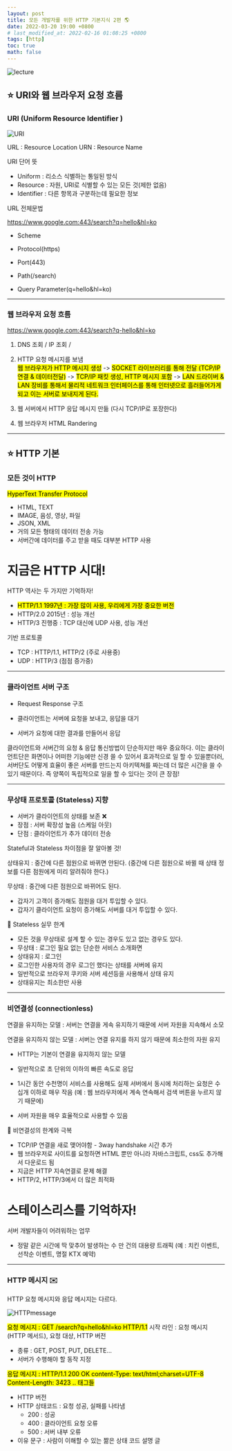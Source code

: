 ```yaml
---
layout: post
title: 모든 개발자를 위한 HTTP 기본지식 2편 🌎
date: 2022-03-20 19:00 +0800
# last_modified_at: 2022-02-16 01:08:25 +0800
tags: [http]
toc: true
math: false
---
```


![lecture](https://cdn.inflearn.com/public/courses/326277/cover/52d4f143-b470-4109-96cb-a0b146fb42ed/http.png)

## ⭐ URI와 웹 브라우저 요청 흐름

### URI (Uniform Resource Identifier )

![URI](https://i0.wp.com/hanamon.kr/wp-content/uploads/2021/09/URL-URN.jpeg?resize=547%2C181&ssl=1)

URL : Resource Location
URN : Resource Name

URI 단어 뜻

- Uniform : 리소스 식별하는 통일된 방식
- Resource : 자원, URI로 식별할 수 있는 모든 것(제한 없음)
- Identifier : 다른 항목과 구분하는데 필요한 정보

URL 전체문법

https://www.google.com:443/search?q=hello&hl=ko

- Scheme

- Protocol(https)

- Port(443)

- Path(/search)

- Query Parameter(q=hello&hl=ko)

---

### 웹 브라우저 요청 흐름

https://www.google.com:443/search?q-hello&hl=ko

1. DNS 조회 / IP 조회 /
2. HTTP 요청 메시지를 보냄
   <br> <mark>웹 브라우저가 HTTP 메시지 생성</mark> -> <mark>SOCKET 라이브러리를 통해 전달 (TCP/IP 연결 & 데이터전달)</mark> -> <mark>TCP/IP 패킷 생성, HTTP 메시지 포함</mark> -> <mark>LAN 드라이버 & LAN 장비를 통해서 물리적 네트워크 인터페이스를 통해 인터넷으로 흘러들어가게 되고 이는 서버로 보내지게 된다.</mark>

3. 웹 서버에서 HTTP 응답 메시지 만듦 (다시 TCP/IP로 포장한다)
4. 웹 브라우저 HTML Randering

---

## ⭐ HTTP 기본

### 모든 것이 HTTP

<mark>HyperText Transfer Protocol</mark>

- HTML, TEXT
- IMAGE, 음성, 영상, 파일
- JSON, XML
- 거의 모든 형태의 데이터 전송 가능
- 서버간에 데이터를 주고 받을 때도 대부분 HTTP 사용

<h1> 지금은 HTTP 시대! </h1>

HTTP 역사는 두 가지만 기억하자!

- <mark>HTTP/1.1 1997년 : 가장 많이 사용, 우리에게 가장 중요한 버전</mark>
- HTTP/2.0 2015년 : 성능 개선
- HTTP/3 진행중 : TCP 대신에 UDP 사용, 성능 개선

기반 프로토콜

- TCP : HTTP/1.1, HTTP/2 (주로 사용중)
- UDP : HTTP/3 (점점 증가중)

---

### 클라이언트 서버 구조

- Request Response 구조

- 클라이언트는 서버에 요청을 보내고, 응답을 대기

- 서버가 요청에 대한 결과를 만들어서 응답

클라이언트와 서버간의 요청 & 응답 통신방법이 단순하지만 매우 중요하다.
이는 클라이언트단은 화면이나 어떠한 기능에만 신경 쓸 수 있어서 효과적으로 일 할 수 있을뿐더러, 서버단도 어떻게 효율이 좋은 서버를 만드는지 아키텍쳐를 짜는데 더 많은 시간을 쓸 수 있기 때문이다. 즉 양쪽이 독립적으로 일을 할 수 있다는 것이 큰 장점!

---

### 무상태 프로토콜 (Stateless) 지향

- 서버가 클라이언트의 상태를 보존 ❌
- 장점 : 서버 확장성 높음 (스케일 아웃)
- 단점 : 클라이언트가 추가 데이터 전송

Stateful과 Stateless 차이점을 잘 알아볼 것!

상태유지 : 중간에 다른 점원으로 바뀌면 안된다.
(중간에 다른 점원으로 바뀔 때 상태 정보를 다른 점원에게 미리 알려줘야 한다.)

무상태 : 중간에 다른 점원으로 바뀌어도 된다.

- 갑자기 고객이 증가해도 점원을 대거 투입할 수 있다.
- 갑자기 클라이언트 요청이 증가해도 서버를 대거 투입할 수 있다.

🚫 Stateless 실무 한계

- 모든 것을 무상태로 설계 할 수 있는 경우도 있고 없는 경우도 있다.
- 무상태 : 로그인 필요 없는 단순한 서비스 소개화면
- 상태유지 : 로그인
- 로그인한 사용자의 경우 로그인 했다는 상태를 서버에 유지
- 일반적으로 브라우저 쿠키와 서버 세션등을 사용해서 상태 유지
- 상태유지는 최소한만 사용

---

### 비연결성 (connectionless)

연결을 유지하는 모델 : 서버는 연결을 게속 유지하기 때문에 서버 자원을 지속해서 소모

연결을 유지하지 않는 모델 : 서버는 연결 유지를 하지 않기 때문에 최소한의 자원 유지

- HTTP는 기본이 연결을 유지하지 않는 모델

- 일반적으로 초 단위의 이하의 빠른 속도로 응답

- 1시간 동안 수천명이 서비스를 사용해도 실제 서버에서 동시에 처리하는 요청은 수십개 이하로 매우 작음 (예 : 웹 브라우저에서 계속 연속해서 검색 버튼을 누르지 않기 때문에)

- 서버 자원을 매우 효율적으로 사용할 수 있음

🚫 비연결성의 한계와 극복

- TCP/IP 연결을 새로 맺어야함 - 3way handshake 시간 추가
- 웹 브라우저로 사이트를 요청하면 HTML 뿐만 아니라 자바스크립트, css도 추가해서 다운로드 됨
- 지금은 HTTP 지속연결로 문제 해결
- HTTP/2, HTTP/3에서 더 많은 최적화

<h1>스테이스리스를 기억하자!</h1>
서버 개발자들이 어려워하는 업무

- 정말 같은 시간에 딱 맞추어 발생하는 수 만 건의 대용량 트래픽 (예 : 치킨 이벤트, 선착순 이벤트, 명절 KTX 예약)

---

### HTTP 메시지 ✉️

HTTP 요청 메시지와 응답 메시지는 다르다.

![HTTPmessage](https://media.vlpt.us/post-images/codemcd/f03c8e00-e267-11e9-a634-d9d33e59b626/HTTP3-7.png)

<mark>요청 메시지 : GET /search?q=hello&hl=ko HTTP/1.1</mark>
시작 라인 : 요청 메시지(HTTP 메서드), 요청 대상, HTTP 버전

- 종류 : GET, POST, PUT, DELETE...
- 서버가 수행해야 할 동작 지정

<mark>응답 메시지 : HTTP/1.1 200 OK content-Type: text/html;charset=UTF-8 Content-Length: 3423 .. 태그들 </mark>

- HTTP 버전
- HTTP 상태코드 : 요청 성공, 실패를 나타냄
  - 200 : 성공
  - 400 : 클라이언트 요청 오류
  - 500 : 서버 내부 오류
- 이유 문구 : 사람이 이해할 수 있는 짦은 상태 코드 설명 글
